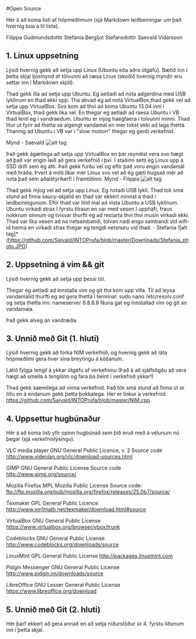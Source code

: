 #Open Source

Hér á að koma listi af hópmeðlimum (sjá Markdown leiðbeiningar um það hvernig búa á til lista).

Filippa Gudmundsdottir
Stefania Bergljot Stefansdottir
Saevald Vidarsson

## 1. Linux uppsetning

Lýsið hvernig gekk að setja upp Linux (Ubuntu eða aðra útgáfu). Bætið inn í þetta skjal ljósmynd af tölvunni að ræsa Linux (skoðið hvernig myndir eru settar inn í Markdown skjöl).

Thad gekk illa ad setja upp Ubuntu. Eg aetladi ad nota adgerdina med USB lyklinum en thad ekki upp. Tha akvad eg ad nota VirtualBox,thad gekk vel ad setja upp VirtualBox. Svo kom ad thvi ad koma Ubuntu 13.04 inni i VirtualBox, thad gekk lika vel. En thegar eg aetladi ad raesa Ubuntu i VB thad lenti eg i vandraedum. Ubuntu er mjog haegfaera i tolvunni minni. Thad litur ut fyrir ad thetta se algengt vandamal en mer tokst ekki ad laga thetta. Thannig ad Ubuntu i VB var i "slow motion" thegar eg gerdi verkefnid.

Mynd - Saevald
![alt tag](https://raw.github.com/Saivald/INTOPrufa/master/Downloads/UbuntuSai.jpg)

Það gekk ágætlega að setja upp VirtualBox en þar reyndist vera svo hægt að það var engin leið að gera verkefnið í því. Í staðinn setti ég Linux upp á SSD drifi sem ég átti. Það gekk furðu vel og eftir það voru engin vandamál með hraða. Þvert á móti líkar mér Linux svo vel að ég gæti hugsað mér að nota það sem aðalstýrikerfi í framtíðinni.
Mynd - Filippa
![alt tag](https://raw.github.com/Saivald/INTOPrufa/6b175204ba6991988b8e69227325807f3f7cd804/Downloads/filippadesktop.png)

Thad gekk mjog vel ad setja upp Linux. Eg notadi USB lykil. Thad tok sma stund ad finna saucy-skjalid en thad var ekkert minnst a thad i leidbeiningunum. Eftir thad var litid mal ad vista Ubuntu a USB lyklinum. Ubuntu virkadi strax I fyrstu tilraun en var med vesen I upphafi, fraus nokkrum sinnum og tvisvar thurfti eg ad restarta thvi thvi musin virkadi ekki. 
Thad var lika vesen ad na netsambandi, tolvan nadi engu sambandi vid wifi-id heima en virkadi strax thegar eg tengdi netsnuru vid thad. - Stefania
![alt tag]*(https://github.com/Saivald/INTOPrufa/blob/master/Downloads/Stefania_photo.JPG)

## 2. Uppsetning á vim && git

Lýsið hvernig gekk að setja upp þessi tól.

Thegar eg aetladi ad innstalla vim og git tha kom upp villa. Til ad leysa vandamalid thurfti eg ad gera thetta i terminal:
sudo nano /etc/resolv.conf 
og setja thetta inn:
nameserver 8.8.8.8
Nuna gat eg innstallad vim og git an vandamala.

Það gekk alveg án vandræða.

## 3. Unnið með Git (1. hluti)

Lýsið hvernig gekk að forka NIM verkefnið, og hvernig gekk að láta hópmeðlimi gera hver sína breytingu á kóðanum.

Látið fylgja tengil á ykkar útgáfu af verkefninu (Það á að sjálfsögðu að vera hægt að smella á tengilinn og fara þá beint í verkefnið ykkar!)

Thad gekk saemilega ad vinna verkefnid. 
Það tók smá stund að finna út úr öllu en á endanum gekk þetta þokkalega.
Her er linkur a verkefnid:
https://github.com/Saivald/INTOPrufa/blob/master/NIM.cpp



## 4. Uppsettur hugbúnaður

Hér á að koma listi yfir opinn hugbúnað sem þið eruð með á vélunum nú þegar (sjá verkefnislýsingu).

VLC media player 
GNU General Public Licence, v. 2
Source code http://www.videolan.org/vlc/download-sources.html

GIMP
GNU General Public License
Source code http://www.gimp.org/source/

Mozilla Firefox
MPL Mozilla Public License
Source code: ftp://ftp.mozilla.org/pub/mozilla.org/firefox/releases/25.0b7/source/

Texmaker
GPL General Public Licence
http://www.xm1math.net/texmaker/download.html#source

VirtualBox
GNU General Public License
https://www.virtualbox.org/browser/vbox/trunk

Codeblocks
GNU General Public License
http://www.codeblocks.org/downloads/source

LinuxMint
GPL General Public License
http://packages.linuxmint.com

Pidgin Messenger
GNU General Public License
http://www.pidgin.im/downloads/source

LibreOffice
GNU Lesser General Public License
https://www.libreoffice.org/download


## 5. Unnið með Git (2. hluti)

Hér þarf ekkert að gera annað en að setja niðurstöður úr 4. fyrstu liðunum inn í þetta skjal.
